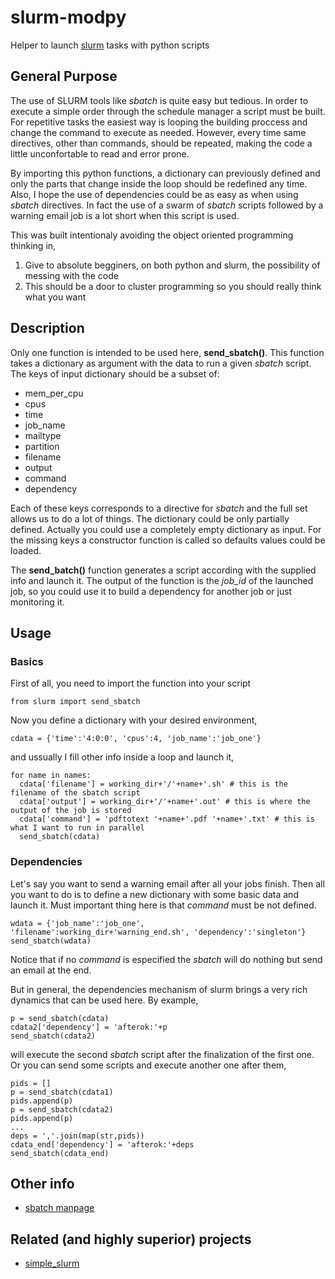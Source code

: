 # slurm-modpy
Helper to launch [slurm](https://slurm.schedmd.com/) tasks with python scripts

## General Purpose

The use of SLURM tools like *sbatch* is quite easy but tedious. In order to execute a simple order through the schedule manager a script must be built. For repetitive tasks the easiest way is looping the building proccess and change the command to execute as needed. However, every time same directives, other than commands, should be repeated, making the code a little unconfortable to read and error prone.

By importing this python functions, a dictionary can previously defined and only the parts that change inside the loop should be redefined any time. Also, I hope the use of dependencies could be as easy as when using *sbatch* directives. In fact the use of a swarm of *sbatch* scripts followed by a warning email job is a lot short when this script is used.

This was built intentionaly avoiding the object oriented programming thinking in,

  1. Give to absolute begginers, on both python and slurm, the possibility of messing with the code
  2. This should be a door to cluster programming so you should really think what you want

## Description

Only one function is intended to be used here, **send_sbatch()**. This function takes a dictionary as argument with the data to run a given *sbatch* script. The keys of input dictionary should be a subset of:

 - mem\_per\_cpu
 - cpus
 - time
 - job\_name
 - mailtype
 - partition
 - filename
 - output
 - command
 - dependency

Each of these keys corresponds to a directive for *sbatch* and the full set allows us to do a lot of things. The dictionary could be only partially defined. Actually you could use a completely empty dictionary as input. For the missing keys a constructor function is called so defaults values could be loaded. 

The **send_batch()** function generates a script according with the supplied info and launch it. The output of the function is the *job_id* of the launched job, so you could use it to build a dependency for another job or just monitoring it.

## Usage

### Basics

First of all, you need to import the function into your script

```
from slurm import send_sbatch
```

Now you define a dictionary with your desired environment,

```
cdata = {'time':'4:0:0', 'cpus':4, 'job_name':'job_one'}
```

and ussually I fill other info inside a loop and launch it,

```
for name in names:
  cdata['filename'] = working_dir+'/'+name+'.sh' # this is the filename of the sbatch script
  cdata['output'] = working_dir+'/'+name+'.out' # this is where the output of the job is stored
  cdata['command'] = 'pdftotext '+name+'.pdf '+name+'.txt' # this is what I want to run in parallel
  send_sbatch(cdata)
```

### Dependencies

Let's say you want to send a warning email after all your jobs finish. Then all you want to do is to define a new dictionary with some basic data and launch it. Must important thing here is that *command* must be not defined.

```
wdata = {'job_name':'job_one', 'filename':working_dir+'warning_end.sh', 'dependency':'singleton'}
send_sbatch(wdata)
```
Notice that if no *command* is especified the *sbatch* will do nothing but send an email at the end. 

But in general, the dependencies mechanism of slurm brings a very rich dynamics that can be used here. By example,

``` 
p = send_sbatch(cdata)
cdata2['dependency'] = 'afterok:'+p
send_sbatch(cdata2)
```

will execute the second *sbatch* script after the finalization of the first one. Or you can send some scripts and execute another one after them,

```
pids = []
p = send_sbatch(cdata1)
pids.append(p)
p = send_sbatch(cdata2)
pids.append(p)
...
deps = ','.join(map(str,pids))
cdata_end['dependency'] = 'afterok:'+deps
send_sbatch(cdata_end)
```

## Other info
 
 - [sbatch manpage](https://slurm.schedmd.com/sbatch.html)


## Related (and highly superior) projects

 - [simple\_slurm](https://github.com/amq92/simple_slurm)

